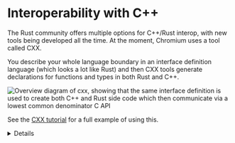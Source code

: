 # Interoperability with C++

The Rust community offers multiple options for C++/Rust interop, with new tools
being developed all the time. At the moment, Chromium uses a tool called CXX.

You describe your whole language boundary in an interface definition language
(which looks a lot like Rust) and then CXX tools generate declarations for
functions and types in both Rust and C++.

<img src="src/android/interoperability/cpp/overview.svg" alt="Overview diagram of cxx, showing that the same interface definition is used to create both C++ and Rust side code which then communicate via a lowest common denominator C API">

See the [CXX tutorial][1] for a full example of using this.

[1]: https://cxx.rs/tutorial.html
[2]: https://cxx.rs/bindings.html

<details>

Talk through the diagram. Explain that behind the scenes, this is doing just the
same as you previously did. Point out that automating the process has the
following benefits:

- The tool guarantees that the C++ and Rust sides match (e.g. you get compile
  errors if the `#[cxx::bridge]` doesn't match the actual C++ or Rust
  definitions, but with out-of-sync manual bindings you'd get Undefined
  Behavior)
- The tool automates generation of FFI thunks (small, C-ABI-compatible, free
  functions) for non-C features (e.g. enabling FFI calls into Rust or C++
  methods; manual bindings would require authoring such top-level, free
  functions manually)
- The tool and the library can handle a set of core types - for example:
  - `&[T]` can be passed across the FFI boundary, even though it doesn't
    guarantee any particular ABI or memory layout. With manual bindings
    `std::span<T>` / `&[T]` have to be manually destructured and rebuilt out of
    a pointer and length - this is error-prone given that each language
    represents empty slices slightly differently)
  - Smart pointers like `std::unique_ptr<T>`, `std::shared_ptr<T>`, and/or `Box`
    are natively supported. With manual bindings, one would have to pass
    C-ABI-compatible raw pointers, which would increase lifetime and
    memory-safety risks.
  - `rust::String` and `CxxString` types understand and maintain differences in
    string representation across the languages (e.g. `rust::String::lossy` can
    build a Rust string from non-UTF8 input and `rust::String::c_str` can
    NUL-terminate a string).

</details>
